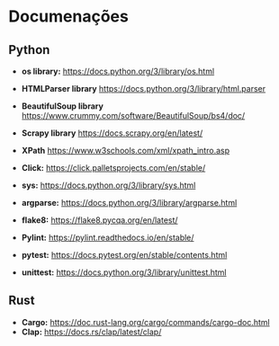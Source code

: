 # Documenações

## Python

* **os library:** https://docs.python.org/3/library/os.html 

* **HTMLParser library** https://docs.python.org/3/library/html.parser

* **BeautifulSoup library** https://www.crummy.com/software/BeautifulSoup/bs4/doc/

* **Scrapy library** https://docs.scrapy.org/en/latest/

* **XPath** https://www.w3schools.com/xml/xpath_intro.asp

* **Click:** https://click.palletsprojects.com/en/stable/

* **sys:** https://docs.python.org/3/library/sys.html

* **argparse:** https://docs.python.org/3/library/argparse.html

* **flake8:** https://flake8.pycqa.org/en/latest/

* **Pylint:** https://pylint.readthedocs.io/en/stable/

* **pytest:** https://docs.pytest.org/en/stable/contents.html

* **unittest:** https://docs.python.org/3/library/unittest.html

## Rust

* **Cargo:** https://doc.rust-lang.org/cargo/commands/cargo-doc.html
* **Clap:** https://docs.rs/clap/latest/clap/
